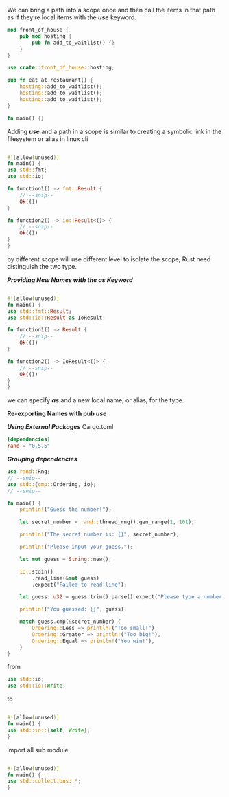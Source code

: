  We can bring a path into a scope once and then call the items in that path as 
 if they’re local items with the _**use**_ keyword.

```rust
mod front_of_house {
    pub mod hosting {
        pub fn add_to_waitlist() {}
    }
}

use crate::front_of_house::hosting;

pub fn eat_at_restaurant() {
    hosting::add_to_waitlist();
    hosting::add_to_waitlist();
    hosting::add_to_waitlist();
}

fn main() {}

```

Adding _**use**_ and a path in a scope is similar to creating a symbolic link in the filesystem or
alias in linux cli

```rust

#![allow(unused)]
fn main() {
use std::fmt;
use std::io;

fn function1() -> fmt::Result {
    // --snip--
    Ok(())
}

fn function2() -> io::Result<()> {
    // --snip--
    Ok(())
}
}
```
by different scope will use different level to isolate the scope, Rust need distinguish the two type.


_**Providing New Names with the as Keyword**_

```rust

#![allow(unused)]
fn main() {
use std::fmt::Result;
use std::io::Result as IoResult;

fn function1() -> Result {
    // --snip--
    Ok(())
}

fn function2() -> IoResult<()> {
    // --snip--
    Ok(())
}
}
```
we can specify **_as_** and a new local name, or alias, for the type.


**Re-exporting Names with pub _use_**

_**Using External Packages**_
Cargo.toml
```toml
[dependencies]
rand = "0.5.5"
```

_**Grouping dependencies**_

```rust
use rand::Rng;
// --snip--
use std::{cmp::Ordering, io};
// --snip--

fn main() {
    println!("Guess the number!");

    let secret_number = rand::thread_rng().gen_range(1, 101);

    println!("The secret number is: {}", secret_number);

    println!("Please input your guess.");

    let mut guess = String::new();

    io::stdin()
        .read_line(&mut guess)
        .expect("Failed to read line");

    let guess: u32 = guess.trim().parse().expect("Please type a number!");

    println!("You guessed: {}", guess);

    match guess.cmp(&secret_number) {
        Ordering::Less => println!("Too small!"),
        Ordering::Greater => println!("Too big!"),
        Ordering::Equal => println!("You win!"),
    }
}
```
from
```rust
use std::io;
use std::io::Write;
```
to
```rust

#![allow(unused)]
fn main() {
use std::io::{self, Write};
}
```

import all sub module 
```rust

#![allow(unused)]
fn main() {
use std::collections::*;
}
```
